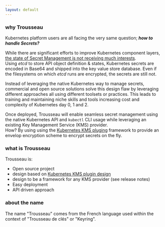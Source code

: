 ```yaml
---
layout: default
---
```


### why Trousseau

Kubernetes platform users are all facing the very same question; ***how to handle Secrets?***   

While there are significant efforts to improve Kubernetes component layers, [the state of Secret Management is not receiving much interests](https://fosdem.org/2021/schedule/event/kubernetes_secret_management/).   
Using *etcd* to store API object definition & states, Kubernetes secrets are encoded in Base64 and shipped into the key value store database.  Even if the filesystems on which *etcd* runs are encrypted, the secrets are still not.   

Instead of leveraging the native Kubernetes way to manage secrets, commercial and open source solutions solve this design flaw by leveraging different approaches all using different toolsets or practices. This leads to training and maintaining niche skills and tools increasing cost and complexity of Kubernetes day 0, 1 and 2. 

Once deployed, Trousseau will enable seamless secret management using the native Kubernetes API and ```kubectl``` CLI usage while leveraging an existing Key Management Service (KMS) provider.  
How? By using using the [Kubernetes KMS pluging](https://kubernetes.io/docs/tasks/administer-cluster/kms-provider/) framework to provide an envelop encryption scheme to encrypt secrets on the fly.

### what is Trousseau

Trousseau is: 

* Open source project
* design based on [Kubernetes KMS plugin design](https://kubernetes.io/docs/tasks/administer-cluster/kms-provider/)
* design to be a framework for any KMS provider (see release notes)
* Easy deployment
* API driven approach

### about the name
The name "Trousseau" comes from the French language used within the context of "Trousseau de clés" or "Keyring".
